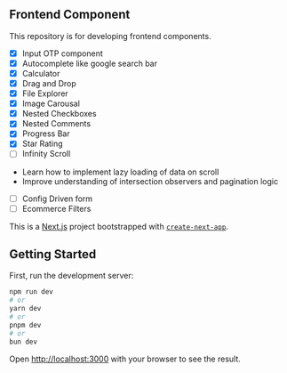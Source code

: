 ## Frontend Component
This repository is for developing frontend components. 

- [x]  Input OTP component
- [x]  Autocomplete like google search bar
- [x]  Calculator
- [x]  Drag and Drop
- [x]  File Explorer
- [x]  Image Carousal
- [x]  Nested Checkboxes
- [x]  Nested Comments
- [x]  Progress Bar
- [x]  Star Rating
- [ ]  Infinity Scroll
- Learn how to implement lazy loading of data on scroll
- Improve understanding of intersection observers and pagination logic
- [ ]  Config Driven form
- [ ]  Ecommerce Filters  

This is a [Next.js](https://nextjs.org) project bootstrapped with [`create-next-app`](https://nextjs.org/docs/app/api-reference/cli/create-next-app).

## Getting Started

First, run the development server:

```bash
npm run dev
# or
yarn dev
# or
pnpm dev
# or
bun dev
```

Open [http://localhost:3000](http://localhost:3000) with your browser to see the result.


